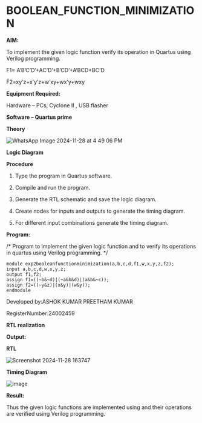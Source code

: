 # BOOLEAN_FUNCTION_MINIMIZATION

**AIM:**

To implement the given logic function verify its operation in Quartus using Verilog programming.

F1= A’B’C’D’+AC’D’+B’CD’+A’BCD+BC’D 

F2=xy’z+x’y’z+w’xy+wx’y+wxy

**Equipment Required:**

Hardware – PCs, Cyclone II , USB flasher

**Software – Quartus prime**

**Theory**

![WhatsApp Image 2024-11-28 at 4 49 06 PM](https://github.com/user-attachments/assets/f6e767be-39b9-44d7-8a31-72668aba2738)


**Logic Diagram**


**Procedure**

1.	Type the program in Quartus software.

2.	Compile and run the program.

3.	Generate the RTL schematic and save the logic diagram.

4.	Create nodes for inputs and outputs to generate the timing diagram.

5.	For different input combinations generate the timing diagram.


**Program:**

/* Program to implement the given logic function and to verify its operations in quartus using Verilog programming. */

```
module exp2booleanfunctionminimization(a,b,c,d,f1,w,x,y,z,f2);
input a,b,c,d,w,x,y,z;
output f1,f2;
assign f1=((~b&~d)|(~a&b&d)|(a&b&~c));
assign f2=((~y&z)|(x&y)|(w&y));
endmodule
```

Developed by:ASHOK KUMAR PREETHAM KUMAR

RegisterNumber:24002459


**RTL realization**

**Output:**

**RTL**

![Screenshot 2024-11-28 163747](https://github.com/user-attachments/assets/a5bee5f4-3333-4688-8955-3923befd2ee4)

**Timing Diagram**

![image](https://github.com/user-attachments/assets/c88946aa-adde-408a-9a83-5865092f70b9)


**Result:**

Thus the given logic functions are implemented using and their operations are verified using Verilog programming.

